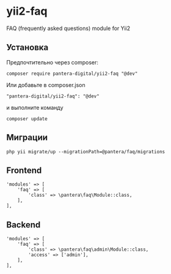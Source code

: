 # yii2-faq
FAQ (frequently asked questions) module for Yii2


## Установка
Предпочтительно через composer:
```
composer require pantera-digital/yii2-faq "@dev"
```
Или добавьте в composer.json
```
"pantera-digital/yii2-faq": "@dev"
```
и выполните команду
```
composer update
```

## Миграции
```
php yii migrate/up --migrationPath=@pantera/faq/migrations
```

## Frontend 
```
'modules' => [
    'faq' => [
        'class' => \pantera\faq\Module::class,
    ],
],
```

## Backend 
```
'modules' => [
    'faq' => [
        'class' => \pantera\faq\admin\Module::class,
        'access' => ['admin'],
    ],
],
```
